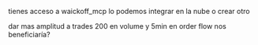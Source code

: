 tienes acceso a waickoff_mcp lo podemos integrar en la nube o crear otro

dar mas amplitud a trades 200 en volume y 5min en order flow nos beneficiaría?